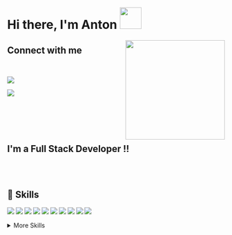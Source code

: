 # Hi there, I'm Anton <img src="https://media.giphy.com/media/9dO6eZxWeDWwM/giphy.gif" width="50">
<img align='right' src="https://media.giphy.com/media/M9gbBd9nbDrOTu1Mqx/giphy.gif" width="230">

<!-- <p align="center">
<img src="https://readme-typing-svg.herokuapp.com?font=monospace&color=00ffd2&size=25&center=true&vCenter=true&lines=A+Passionate+Learner!;A+Passionate+Coder!;A+Passionate+Gamer!">
</p>
<a href="https://steamcommunity.com/profiles/76561198809044062/"><img src="https://img.shields.io/badge/Steam-000000?style=for-the-badge&logo=steam&logoColor=white"></a>
---- -->
## Connect with me 
<br>

<a href="https://www.linkedin.com/in/anton-ostopovici-347554120/"><img src="https://img.shields.io/badge/LinkedIn-0077B5?style=for-the-badge&logo=linkedin&logoColor=white"></a>

<a href="mailto:ostapovici.anton@gmail.com"><img src="https://img.shields.io/badge/Gmail-D14836?style=for-the-badge&logo=gmail&logoColor=white"></a>




<br><br>
----

## I'm a Full Stack Developer !!

<!-- - 🌱 I’m currently exploring TypeScript
- 👯 I’m looking to contribute to open source
- 🥅 2022 Goals: Getting comfortable with TypeScript! 🐍 -->
<!-- - 🥅 2022 Goals: Contribute more to Open Source projects and learn as much as I can -->


<br>
<br>

<!-- ## &#x1f4c8; GitHub Stats
<br>

<a href="https://github.com/aom19">
  <img align="center" style="margin:0.5rem" src="https://github-readme-stats.vercel.app/api/top-langs/?username=aom19&hide=html,css&title_color=ffffff&text_color=c9cacc&icon_color=4AB197&bg_color=1A2B34" />
</a>


<br> -->

## 💼 Skills


![](https://img.shields.io/badge/Code-React-informational?style=flat&logo=react&logoColor=white&color=4AB197)
![](https://img.shields.io/badge/Code-React_Native-informational?style=flat&logo=React&logoColor=white&color=4AB197)
![](https://img.shields.io/badge/Code-Redux-informational?style=flat&logo=Redux&logoColor=white&color=4AB197)
![](https://img.shields.io/badge/Code-JavaScript-informational?style=flat&logo=JavaScript&logoColor=white&color=4AB197)
![](https://img.shields.io/badge/Code-Node.js-informational?style=flat&logo=Node.js&logoColor=white&color=4AB197)
![](https://img.shields.io/badge/Code-GraphQL-informational?style=flat&logo=GraphQL&logoColor=white&color=4AB197)
![](https://img.shields.io/badge/Code-Express.js-informational?style=flat&logo=Express.js&logoColor=white&color=4AB197)
![](https://img.shields.io/badge/Code-TypeScript-informational?style=flat&logo=Typescript&logoColor=white&color=4AB197)
![](https://img.shields.io/badge/Database-PostgreSQL-informational?style=flat&logo=PostgreSQL&logoColor=white&color=4AB197)
![](https://img.shields.io/badge/Database-MongoDB-informational?style=flat&logo=MongoDB&logoColor=white&color=4AB197)
<!-- ![](https://img.shields.io/badge/Code--informational?style=flat&logo=&logoColor=white&color=4AB197) -->

<details>
<summary>More Skills</summary>
<br>

![](https://img.shields.io/badge/Style-CSS-informational?style=flat&logo=css3&logoColor=white&color=4AB197)
![](https://img.shields.io/badge/Style-Tailwind-informational?style=flat&logo=Tailwind-CSS&logoColor=white&color=4AB197)
![](https://img.shields.io/badge/Style-Sass-informational?style=flat&logo=Sass&logoColor=white&color=4AB197)
  ![](https://img.shields.io/badge/Style-Bootstrap-informational?style=flat&logo=Bootstrap&logoColor=white&color=4AB197)
  ![](https://img.shields.io/badge/Style-Material--UI-informational?style=flat&logo=Material--UI&logoColor=white&color=4AB197)
  


<!-- <br>

![](https://img.shields.io/badge/Test-Jasmine-informational?style=flat&logo=Jasmine&logoColor=white&color=4AB197)
![](https://img.shields.io/badge/Test-Jest-informational?style=flat&logo=jest&logoColor=white&color=4AB197)

 -->

<br>

![](https://img.shields.io/badge/Tools-Netlify-informational?style=flat&logo=netlify&logoColor=white&color=4AB197)
![](https://img.shields.io/badge/Tools-Heroku-informational?style=flat&logo=heroku&logoColor=white&color=4AB197)

![](https://img.shields.io/badge/Tools-NPM-informational?style=flat&logo=npm&logoColor=white&color=4AB197)
![](https://img.shields.io/badge/Tools-YARN-informational?style=flat&logo=yarn&logoColor=white&color=4AB197)
  
![](https://img.shields.io/badge/Tools-Postman-informational?style=flat&logo=Postman&logoColor=white&color=4AB197)
![](https://img.shields.io/badge/Tools-GitHub-informational?style=flat&logo=GitHub&logoColor=white&color=4AB197)



</details>

<br>
